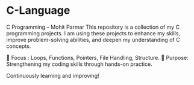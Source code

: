 # C-Language
C Programming – Mohit Parmar
This repository is a collection of my C programming projects. I am using these projects to enhance my skills, improve problem-solving abilities, and deepen my understanding of C concepts.

🔹 Focus : Loops, Functions, Pointers, File Handling, Structure.
🔹 Purpose: Strengthening my coding skills through hands-on practice.

Continuously learning and improving!
